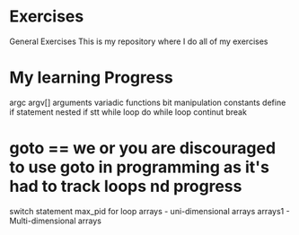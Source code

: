 # Exercises
General Exercises
This is my repository where I do all of my exercises

# My learning Progress
argc argv[]
arguments
variadic functions
bit manipulation
constants
define
if statement
nested if stt
while loop
do while loop
continut
break
# goto == we or you are discouraged to use goto in programming as it's had to track loops nd progress
switch statement
max_pid
for loop
arrays - uni-dimensional arrays
arrays1 - Multi-dimensional arrays